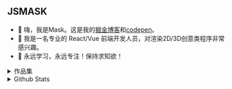 ## JSMASK
- 🍔 嗨，我是Mask。这是我的[掘金博客](https://juejin.cn/user/1204720472953240/posts)和[codepen](https://codepen.io/jsmask)。
- 🍱 我是一名专业的 React/Vue 前端开发人员，对渲染2D/3D创意类程序非常感兴趣。
- 🍖 永远学习，永远专注！保持求知欲！

<details>
  <summary>作品集</summary>
  <p><a href="https://3d-gbc.netlify.app/">GAMEBOY游戏机</a></p>
  <p><a href="https://mask-3d-record.netlify.app/">8-bit唱片机</a></p>
  <p><a href="https://3d-chromaforge-workshop.netlify.app/">模型换肤</a></p>
  <p><a href="https://ornate-caramel-dd8319.netlify.app/#/src/views/pages/3d-fly-bird">FlyBird</a></p>
  <p><a href="https://ornate-caramel-dd8319.netlify.app/#/src/views/pages/3d-jinmu-reflection">东京喰种-金木研</a></p>
  <p><a href="https://ornate-caramel-dd8319.netlify.app/#/src/views/pages/3d-halloween">万圣节-乔巴</a></p>
  <p><a href="https://ornate-caramel-dd8319.netlify.app/#/src/views/pages/3d-art-exhibition">画展</a></p>
  <p><a href="https://sea-viewer.netlify.app/">谜之海岛</a></p>
  <p><a href="https://delicious-afternoon.netlify.app/">美好时刻</a></p>
  <p><a href="https://ornate-caramel-dd8319.netlify.app/#/src/views/pages/3d-holographic-robot">全息高达</a></p>
  <p><a href="https://ornate-caramel-dd8319.netlify.app/#/src/views/pages/3d-train">积木火车</a></p>
  <p><a href="https://fps-base-game.netlify.app">FPS游戏</a></p>
  <p><a href="https://jsmask.github.io/jump-game/index.html">跳一跳</a></p>
  <p><a href="https://2d-duck-hunt.netlify.app/">猎鸭游戏</a></p>
  <p><a href="https://shilipo-game.netlify.app/">十里坡剑神</a></p>
  <p><a href="https://codepen.io/jsmask/full/xxVaOMy">纸片鱼</a></p>
  <p><a href="https://jsmask.github.io/gold-miner/">淘金矿工</a></p>
  <p><a href="https://jsmask.github.io/show/02/index.html">此间的江湖Mobile</a></p>
</details>

<details>
  <summary>Github Stats</summary>
  <p align="center"><img src="https://github-readme-stats.vercel.app/api?username=jsmask&show_icons=true&title_color=75564B&icon_color=75564B&text_color=75564B&bg_color=FFC221" alt="stats" /></p>
</details>


